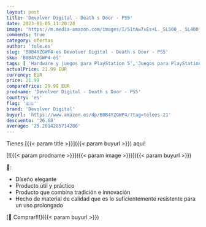 ```yaml
---
layout: post
title: 'Devolver Digital - Death s Door - PS5'
date: 2023-01-05 11:20:28
image: 'https://m.media-amazon.com/images/I/51tAw7xEs+L._SL500_._SL400_.jpg'
comments: true
category: ofertas
author: 'tole.es'
slug: 'B0B4YZGWP4-es Devolver Digital - Death s Door - PS5'
sku: 'B0B4YZGWP4-es'
tags: [ 'Hardware y juegos para PlayStation 5','Juegos para PlayStation 5','Videojuegos','devolver digital','ps5','🇪🇸', ]
actualPrice: 21.99 EUR
currency: EUR
price: 21.99
comparePrice: 29.99 EUR
prodname: 'Devolver Digital - Death s Door - PS5'
country: 'es'
flag: '🇪🇸'
brand: 'Devolver Digital'
buyurl: 'https://www.amazon.es/dp/B0B4YZGWP4/?tag=tolees-21'
descuento: '26.68'
average: '25.2014285714286'
---
```


Tienes [{{< param title >}}]({{< param buyurl >}}) aqui!

[![{{< param prodname >}}]({{< param image >}})]({{< param buyurl >}})

🔎:

- Diseño elegante
- Producto útil y práctico
- Producto que combina tradición e innovación
- Hecho de material de calidad que es lo suficientemente resistente para un uso prolongado

[🛒 Comprar!!!]({{< param buyurl >}})
